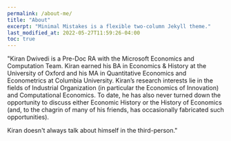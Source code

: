 ```yaml
---
permalink: /about-me/
title: "About"
excerpt: "Minimal Mistakes is a flexible two-column Jekyll theme."
last_modified_at: 2022-05-27T11:59:26-04:00
toc: true
---
```


"Kiran Dwivedi is a Pre-Doc RA with the Microsoft Economics and Computation Team. Kiran earned his BA
in Economics & History at the University of Oxford and his MA in Quantitative Economics and Econometrics at Columbia University. Kiran’s research interests lie in the fields of Industrial Organization (in particular the Economics of Innovation) and Computational Economics. To date, he has also never turned down the opportunity to discuss either Economic History or the History of Economics (and, to the chagrin of many of his friends, has occasionally fabricated such opportunities).

Kiran doesn't always talk about himself in the third-person."
